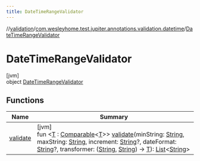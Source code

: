 ```yaml
---
title: DateTimeRangeValidator
---
```

//[validation](../../../index.html)/[com.wesleyhome.test.jupiter.annotations.validation.datetime](../index.html)/[DateTimeRangeValidator](index.html)



# DateTimeRangeValidator



[jvm]\
object [DateTimeRangeValidator](index.html)



## Functions


| Name | Summary |
|---|---|
| [validate](validate.html) | [jvm]<br>fun &lt;[T](validate.html) : [Comparable](https://kotlinlang.org/api/latest/jvm/stdlib/kotlin/-comparable/index.html)&lt;[T](validate.html)&gt;&gt; [validate](validate.html)(minString: [String](https://kotlinlang.org/api/latest/jvm/stdlib/kotlin/-string/index.html), maxString: [String](https://kotlinlang.org/api/latest/jvm/stdlib/kotlin/-string/index.html), increment: [String](https://kotlinlang.org/api/latest/jvm/stdlib/kotlin/-string/index.html)?, dateFormat: [String](https://kotlinlang.org/api/latest/jvm/stdlib/kotlin/-string/index.html)?, transformer: ([String](https://kotlinlang.org/api/latest/jvm/stdlib/kotlin/-string/index.html), [String](https://kotlinlang.org/api/latest/jvm/stdlib/kotlin/-string/index.html)) -&gt; [T](validate.html)): [List](https://kotlinlang.org/api/latest/jvm/stdlib/kotlin.collections/-list/index.html)&lt;[String](https://kotlinlang.org/api/latest/jvm/stdlib/kotlin/-string/index.html)&gt; |

